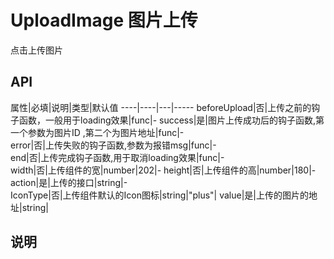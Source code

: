 # UploadImage 图片上传
点击上传图片 

## API
属性|必填|说明|类型|默认值
----|----|---|-----
beforeUpload|否|上传之前的钩子函数，一般用于loading效果|func|-
success|是|图片上传成功后的钩子函数,第一个参数为图片ID ,第二个为图片地址|func|-                       
error|否|上传失败的钩子函数,参数为报错msg|func|-                       
end|否|上传完成钩子函数,用于取消loading效果|func|-                    
width|否|上传组件的宽|number|202|-
height|否|上传组件的高|number|180|-
action|是|上传的接口|string|-                    
IconType|否|上传组件默认的Icon图标|string|"plus"|
value|是|上传的图片的地址|string| 

                    
## 说明
                   
 
